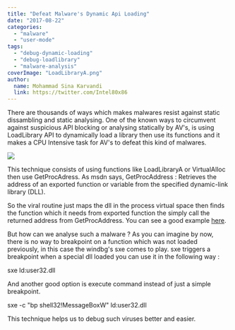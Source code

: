 ```yaml
---
title: "Defeat Malware's Dynamic Api Loading"
date: "2017-08-22"
categories: 
  - "malware"
  - "user-mode"
tags: 
  - "debug-dynamic-loading"
  - "debug-loadlibrary"
  - "malware-analysis"
coverImage: "LoadLibraryA.png"
author:
  name: Mohammad Sina Karvandi
  link: https://twitter.com/Intel80x86
---
```


There are thousands of ways which makes malwares resist against static dissambling and static analysing. One of the known ways to circumvent against suspicious API blocking or analysing statically by AV's, is using LoadLibrary API to dynamically load a library then use its functions and it makes a CPU Intensive task for AV's to defeat this kind of malwares.

![](../../assets/images/LoadLibraryA.png)

This technique consists of using functions like LoadLibraryA or VirtualAlloc then use GetProcAdress. As msdn says, GetProcAddress : Retrieves the address of an exported function or variable from the specified dynamic-link library (DLL).

So the viral routine just maps the dll in the process virtual space then finds the function which it needs from exported function the simply call the returned address from GetProcAddress. You can see a good example [here](https://msdn.microsoft.com/en-us/library/ms810279.aspx).

But how can we analyse such a malware ? As you can imagine by now, there is no way to breakpoint on a function which was not loaded previously, in this case the windbg's sxe comes to play. sxe triggers a breakpoint when a special dll loaded you can use it in the following way :

sxe ld:user32.dll

And another good option is execute command instead of just a simple breakpoint.

sxe -c "bp shell32!MessageBoxW" ld:user32.dll

This technique helps us to debug such viruses better and easier.
